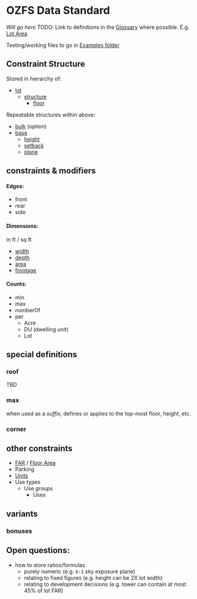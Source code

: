 # OZFS Data Standard
_Will go here_
TODO: Link to definitions in the [Glossary](glossary.md) where possible. E.g. [Lot Area](glossary.md#lot-area)

Testing/working files to go in [Examples folder](/examples)


## Constraint Structure
Stored in hierarchy of:

- [lot](glossary.md#lot)
  - [structure](glossary.md#structure)
    - [floor](glossary.md#floor)

Repeatable structures within above:
- [bulk](glossary.md#bulk) (option)
- [base](glossary.md#base)
  - [height](glossary.md#height)
  - [setback](glossary.md#setback)
  - [plane](glossary.md#plane)

  
## constraints & modifiers
#### Edges:
- front
- rear
- side

#### Dimensions:
in ft / sq ft
- [width](glossary.md#width)
- [depth](glossary.md#depth)
- [area](glossary.md#area)
- [frontage](glossary.md#frontage)

#### Counts:
- min
- max
- numberOf
- per
  - Acre
  - DU (dwelling unit)
  - Lot


## special definitions

### roof
TBD

### max
when used as a _suffix_, defines or applies to the top-most floor, height, etc.

### corner

## other constraints
- [FAR](glossary.md#FAR) / [Floor Area](glossary.md#floor-area)
- Parking
- [Units](glossary.md#units)
- Use types
  - Use groups
    - Uses

## variants
### bonuses


## Open questions:
- how to store ratios/formulas
  - purely numeric (e.g. `6:1` sky exposure plane)
  - relating to fixed figures (e.g. height can be 2X lot width)
  - relating to development decisions (e.g. tower can contain at most 45% of lot FAR)
